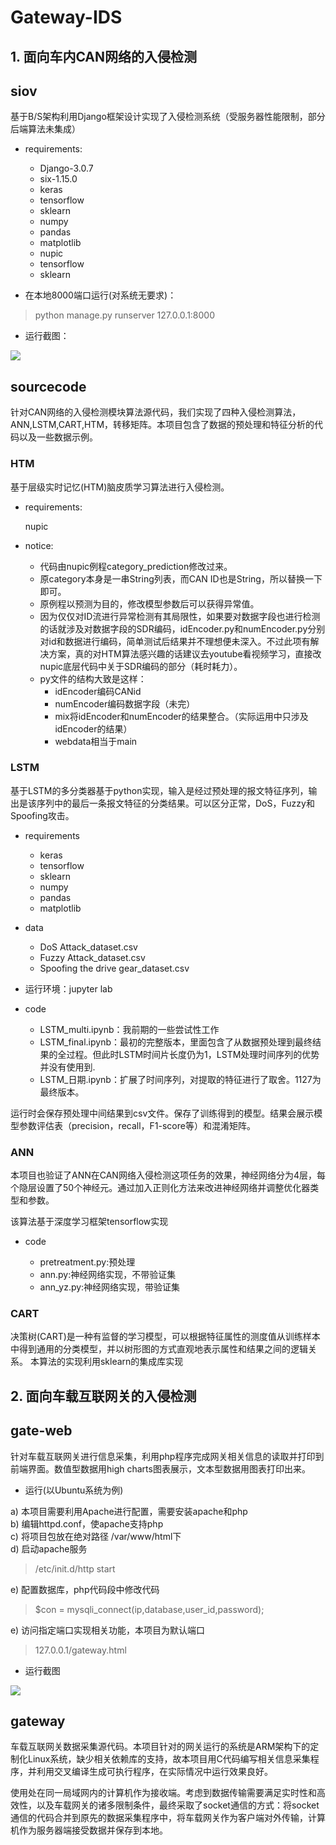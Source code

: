 # Gateway-IDS

## 1. 面向车内CAN网络的入侵检测

## siov

基于B/S架构利用Django框架设计实现了入侵检测系统（受服务器性能限制，部分后端算法未集成）

- requirements:
    
    - Django-3.0.7  
    - six-1.15.0
    - keras  
    - tensorflow  
    - sklearn
    - numpy
    - pandas
    - matplotlib
    - nupic
    - tensorflow
    - sklearn


- 在本地8000端口运行(对系统无要求)：
 > python manage.py runserver 127.0.0.1:8000

- 运行截图：

![](pic/iov.jpg)

## sourcecode
针对CAN网络的入侵检测模块算法源代码，我们实现了四种入侵检测算法，ANN,LSTM,CART,HTM，转移矩阵。本项目包含了数据的预处理和特征分析的代码以及一些数据示例。

### HTM

基于层级实时记忆(HTM)脑皮质学习算法进行入侵检测。

- requirements:

    nupic

- notice:

    - 代码由nupic例程category_prediction修改过来。
    - 原category本身是一串String列表，而CAN ID也是String，所以替换一下即可。
    - 原例程以预测为目的，修改模型参数后可以获得异常值。
    - 因为仅仅对ID流进行异常检测有其局限性，如果要对数据字段也进行检测的话就涉及对数据字段的SDR编码，idEncoder.py和numEncoder.py分别对id和数据进行编码，简单测试后结果并不理想便未深入。不过此项有解决方案，真的对HTM算法感兴趣的话建议去youtube看视频学习，直接改nupic底层代码中关于SDR编码的部分（耗时耗力）。
    - py文件的结构大致是这样：
        - idEncoder编码CANid
        - numEncoder编码数据字段（未完）
        - mix将idEncoder和numEncoder的结果整合。（实际运用中只涉及idEncoder的结果）
        - webdata相当于main

### LSTM

基于LSTM的多分类器基于python实现，输入是经过预处理的报文特征序列，输出是该序列中的最后一条报文特征的分类结果。可以区分正常，DoS，Fuzzy和Spoofing攻击。

- requirements

    - keras  
    - tensorflow  
    - sklearn
    - numpy
    - pandas
    - matplotlib

- data

    - DoS Attack_dataset.csv
    - Fuzzy Attack_dataset.csv
    - Spoofing the drive gear_dataset.csv

- 运行环境：jupyter lab

- code

    - LSTM_multi.ipynb：我前期的一些尝试性工作
    - LSTM_final.ipynb：最初的完整版本，里面包含了从数据预处理到最终结果的全过程。但此时LSTM时间片长度仍为1，LSTM处理时间序列的优势并没有使用到.
    - LSTM_日期.ipynb：扩展了时间序列，对提取的特征进行了取舍。1127为最终版本。

运行时会保存预处理中间结果到csv文件。保存了训练得到的模型。结果会展示模型参数评估表（precision，recall，F1-score等）和混淆矩阵。

### ANN

本项目也验证了ANN在CAN网络入侵检测这项任务的效果，神经网络分为4层，每个隐层设置了50个神经元。通过加入正则化方法来改进神经网络并调整优化器类型和参数。

该算法基于深度学习框架tensorflow实现

- code

    - pretreatment.py:预处理
    - ann.py:神经网络实现，不带验证集
    - ann_yz.py:神经网络实现，带验证集

### CART

决策树(CART)是一种有监督的学习模型，可以根据特征属性的测度值从训练样本中得到通用的分类模型，并以树形图的方式直观地表示属性和结果之间的逻辑关系。
本算法的实现利用sklearn的集成库实现


## 2. 面向车载互联网关的入侵检测

## gate-web

针对车载互联网关进行信息采集，利用php程序完成网关相关信息的读取并打印到前端界面。数值型数据用high charts图表展示，文本型数据用图表打印出来。

- 运行(以Ubuntu系统为例)

a) 本项目需要利用Apache进行配置，需要安装apache和php  
b) 编辑httpd.conf，使apache支持php  
c) 将项目包放在绝对路径 /var/www/html下  
d) 启动apache服务  
> /etc/init.d/http start  

e) 配置数据库，php代码段中修改代码
>$con = mysqli_connect(ip,database,user_id,password);

e) 访问指定端口实现相关功能，本项目为默认端口
> 127.0.0.1/gateway.html

- 运行截图

![](pic/gateway-web.jpg)


## gateway
车载互联网关数据采集源代码。本项目针对的网关运行的系统是ARM架构下的定制化Linux系统，缺少相关依赖库的支持，故本项目用C代码编写相关信息采集程序，并利用交叉编译生成可执行程序，在实际情况中运行效果良好。

使用处在同一局域网内的计算机作为接收端。考虑到数据传输需要满足实时性和高效性，以及车载网关的诸多限制条件，最终采取了socket通信的方式：将socket通信的代码合并到原先的数据采集程序中，将车载网关作为客户端对外传输，计算机作为服务器端接受数据并保存到本地。








